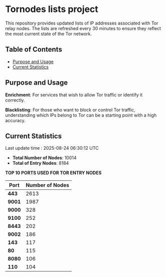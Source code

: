 # Tornodes lists project

This repository provides updated lists of IP addresses associated with Tor relay nodes. The lists are refreshed every 30 minutes to ensure they reflect the most current state of the Tor network.

## Table of Contents

- [Purpose and Usage](#purpose-and-usage)
- [Current Statistics](#current-statistics)


## Purpose and Usage

**Enrichment**: For services that wish to allow Tor traffic or identify it correctly.

**Blacklisting**: For those who want to block or control Tor traffic, understanding which IPs belong to Tor can be a starting point with a high accuracy.

## Current Statistics

Last update time : 2025-08-24 06:30:12 UTC

- **Total Number of Nodes**: 10014
- **Total of Entry Nodes**: 8184

**TOP 10 PORTS USED FOR TOR ENTRY NODES**

| **Port** | **Number of Nodes** |
|------|-----------------|
| **443**   | 2613  |
| **9001**   | 1987  |
| **9000**   | 328  |
| **9100**   | 252  |
| **8443**   | 202  |
| **9002**   | 186  |
| **143**   | 117  |
| **80**   | 115  |
| **8080**   | 106  |
| **110**   | 104  |

